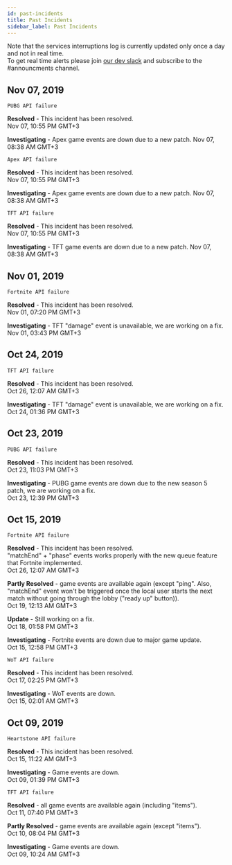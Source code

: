 ```yaml
---
id: past-incidents
title: Past Incidents
sidebar_label: Past Incidents
---
```


Note that the services interruptions log is currently updated only once a day and not in real time.  
To get real time alerts please join [our dev slack](../support/contact-us#join-our-slack) and subscribe to the #announcments channel.

Nov 07, 2019
------------

`PUBG API failure`

**Resolved** - This incident has been resolved.  
Nov 07, 10:55 PM GMT+3

**Investigating** -  Apex game events are down due to a new patch.
Nov 07, 08:38 AM GMT+3

`Apex API failure`

**Resolved** - This incident has been resolved.  
Nov 07, 10:55 PM GMT+3

**Investigating** -  Apex game events are down due to a new patch.
Nov 07, 08:38 AM GMT+3

`TFT API failure`

**Resolved** - This incident has been resolved.  
Nov 07, 10:55 PM GMT+3

**Investigating** -  TFT game events are down due to a new patch.
Nov 07, 08:38 AM GMT+3

Nov 01, 2019
------------

`Fortnite API failure`

**Resolved** - This incident has been resolved.  
Nov 01, 07:20 PM GMT+3

**Investigating** - TFT "damage" event is unavailable, we are working on a fix. 
Nov 01, 03:43 PM GMT+3

Oct 24, 2019
------------

`TFT API failure`

**Resolved** - This incident has been resolved.  
Oct 26, 12:07 AM GMT+3

**Investigating** - TFT "damage" event is unavailable, we are working on a fix. 
Oct 24, 01:36 PM GMT+3


Oct 23, 2019
------------

`PUBG API failure`

**Resolved** - This incident has been resolved.  
Oct 23, 11:03 PM GMT+3

**Investigating** - PUBG game events are down due to the new season 5 patch, we are working on a fix.  
Oct 23, 12:39 PM GMT+3

Oct 15, 2019
------------

`Fortnite API failure`

**Resolved** - This incident has been resolved.  
"matchEnd" + "phase" events works properly with the new queue feature that Fortnite implemented.  
Oct 26, 12:07 AM GMT+3

**Partly Resolved** - game events are available again (except "ping". Also, "matchEnd" event won't be triggered once the local user starts the next match without going through the lobby ("ready up" button)).  
Oct 19, 12:13 AM GMT+3

**Update** - Still working on a fix.  
Oct 18, 01:58 PM GMT+3

**Investigating** - Fortnite events are down due to major game update.  
Oct 15, 12:58 PM GMT+3

`WoT API failure`

**Resolved** - This incident has been resolved.  
Oct 17, 02:25 PM GMT+3

**Investigating** - WoT events are down.  
Oct 15, 02:01 AM GMT+3

Oct 09, 2019
------------

`Heartstone API failure`

**Resolved** - This incident has been resolved.  
Oct 15, 11:22 AM GMT+3

**Investigating** - Game events are down.  
Oct 09, 01:39 PM GMT+3

`TFT API failure`

**Resolved** -  all game events are available again (including "items").  
Oct 11, 07:40 PM GMT+3

**Partly Resolved** -  game events are available again (except "items").  
Oct 10, 08:04 PM GMT+3

**Investigating** - Game events are down.  
Oct 09, 10:24 AM GMT+3
